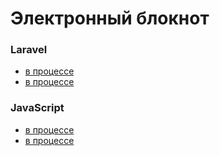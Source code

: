 # Электронный блокнот

### Laravel
- [в процессе]()
- [в процессе]()

### JavaScript
- [в процессе]()
- [в процессе]()


